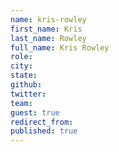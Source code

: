 ```yaml
---
name: kris-rowley
first_name: Kris
last_name: Rowley
full_name: Kris Rowley
role: 
city: 
state: 
github: 
twitter: 
team: 
guest: true
redirect_from: 
published: true
---
```



